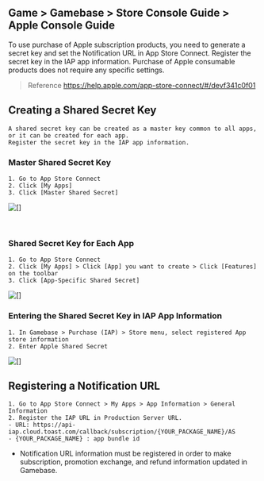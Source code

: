 ## Game > Gamebase > Store Console Guide > Apple Console Guide

To use purchase of Apple subscription products, you need to generate a secret key and set the Notification URL in App Store Connect.
Register the secret key in the IAP app information.
Purchase of Apple consumable products does not require any specific settings.

> Reference
https://help.apple.com/app-store-connect/#/devf341c0f01

## Creating a Shared Secret Key
```
A shared secret key can be created as a master key common to all apps, or it can be created for each app.
Register the secret key in the IAP app information.
```

### Master Shared Secret Key
```
1. Go to App Store Connect
2. Click [My Apps]
3. Click [Master Shared Secret]
```
![[]](http://static.toastoven.net/prod_gamebase/StoreConsoleGuide/iap-console-apple-shared-key-1.png)

<br>

### Shared Secret Key for Each App
```
1. Go to App Store Connect
2. Click [My Apps] > Click [App] you want to create > Click [Features] on the toolbar
3. Click [App-Specific Shared Secret]
```
![[]](http://static.toastoven.net/prod_gamebase/StoreConsoleGuide/iap-console-apple-shared-key-2.png)


### Entering the Shared Secret Key in IAP App Information
```
1. In Gamebase > Purchase (IAP) > Store menu, select registered App store information
2. Enter Apple Shared Secret
```
![[]](http://static.toastoven.net/prod_gamebase/StoreConsoleGuide/iap-console-apple-edit-gamebase.png)


## Registering a Notification URL
```
1. Go to App Store Connect > My Apps > App Information > General Information
2. Register the IAP URL in Production Server URL.
- URL: https://api-iap.cloud.toast.com/callback/subscription/{YOUR_PACKAGE_NAME}/AS
- {YOUR_PACKAGE_NAME} : app bundle id
```
- Notification URL information must be registered in order to make subscription, promotion exchange, and refund information updated in Gamebase.

